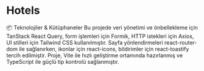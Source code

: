 # Hotels

📦 Teknolojiler & Kütüphaneler
Bu projede veri yönetimi ve önbellekleme için TanStack React Query, form işlemleri için Formik, HTTP istekleri için Axios, UI stilleri için Tailwind CSS kullanılmıştır. Sayfa yönlendirmeleri react-router-dom ile sağlanırken, ikonlar için react-icons, bildirimler için react-toastify tercih edilmiştir. Proje, Vite ile hızlı geliştirme ortamında hazırlanmış ve TypeScript ile güçlü tip kontrolü sağlanmıştır.
